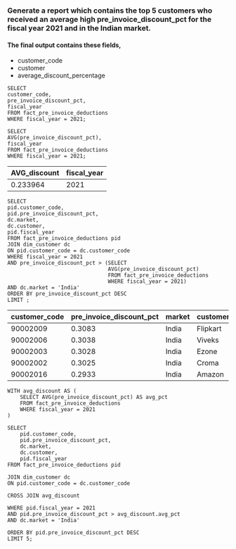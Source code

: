 ### Generate a report which contains the top 5 customers who received an average high pre_invoice_discount_pct for the fiscal year 2021 and in the Indian market. 
#### The final output contains these fields,
- customer_code
- customer
- average_discount_percentage


```
SELECT 
customer_code,
pre_invoice_discount_pct,
fiscal_year
FROM fact_pre_invoice_deductions
WHERE fiscal_year = 2021; 
```

```
SELECT 
AVG(pre_invoice_discount_pct),
fiscal_year
FROM fact_pre_invoice_deductions
WHERE fiscal_year = 2021; 
```

<table>
  <thead>
    <tr style="text-align: right;">
      <th>AVG_discount</th>
      <th>fiscal_year</th>
    </tr>
  </thead>
  <tbody>
    <tr>
      <td>0.233964</td>
      <td>2021</td>
    </tr>
  </tbody>
</table>



```
SELECT 
pid.customer_code,
pid.pre_invoice_discount_pct,
dc.market,
dc.customer,
pid.fiscal_year
FROM fact_pre_invoice_deductions pid
JOIN dim_customer dc
ON pid.customer_code = dc.customer_code
WHERE fiscal_year = 2021
AND pre_invoice_discount_pct > (SELECT 
								AVG(pre_invoice_discount_pct)
								FROM fact_pre_invoice_deductions
								WHERE fiscal_year = 2021)
AND dc.market = 'India'
ORDER BY pre_invoice_discount_pct DESC
LIMIT ;
```

<table>
  <thead>
    <tr style="text-align: right;">
      <th>customer_code</th>
      <th>pre_invoice_discount_pct</th>
      <th>market</th>
      <th>customer</th>
      <th>fiscal_year</th>
    </tr>
  </thead>
  <tbody>
    <tr>
      <td>90002009</td>
      <td>0.3083</td>
      <td>India</td>
      <td>Flipkart</td>
      <td>2021</td>
    </tr>
    <tr>
      <td>90002006</td>
      <td>0.3038</td>
      <td>India</td>
      <td>Viveks</td>
      <td>2021</td>
    </tr>
    <tr>
      <td>90002003</td>
      <td>0.3028</td>
      <td>India</td>
      <td>Ezone</td>
      <td>2021</td>
    </tr>
    <tr>
      <td>90002002</td>
      <td>0.3025</td>
      <td>India</td>
      <td>Croma</td>
      <td>2021</td>
    </tr>
    <tr>
      <td>90002016</td>
      <td>0.2933</td>
      <td>India</td>
      <td>Amazon</td>
      <td>2021</td>
    </tr>
  </tbody>
</table>



```
WITH avg_discount AS (
    SELECT AVG(pre_invoice_discount_pct) AS avg_pct
    FROM fact_pre_invoice_deductions
    WHERE fiscal_year = 2021
)

SELECT 
    pid.customer_code,
    pid.pre_invoice_discount_pct,
    dc.market,
    dc.customer,
    pid.fiscal_year
FROM fact_pre_invoice_deductions pid

JOIN dim_customer dc
ON pid.customer_code = dc.customer_code

CROSS JOIN avg_discount

WHERE pid.fiscal_year = 2021
AND pid.pre_invoice_discount_pct > avg_discount.avg_pct
AND dc.market = 'India'

ORDER BY pid.pre_invoice_discount_pct DESC
LIMIT 5;
```
